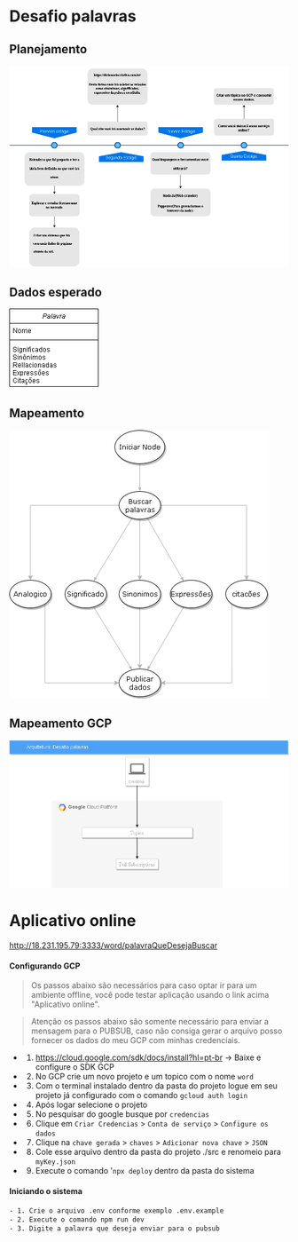 # Desafio palavras

## Planejamento

![meu planejamento](https://github.com/AdrielModollo/stilingue-word-challenge/blob/main/MyPlanning.drawio.png)

## Dados esperado
![dados](https://github.com/AdrielModollo/stilingue-word-challenge/blob/main/dataModeling.png)

## Mapeamento

![mapeamento](https://github.com/AdrielModollo/stilingue-word-challenge/blob/main/mapping.drawio.png)

## Mapeamento GCP

![mapeamentogcp](https://github.com/AdrielModollo/stilingue-word-challenge/blob/main/GCP.drawio.png)

# Aplicativo online

http://18.231.195.79:3333/word/palavraQueDesejaBuscar

#### Configurando GCP

>Os passos abaixo são necessários para caso optar ir para um ambiente offline, você pode testar aplicação usando o link acima "Aplicativo online".

> Atenção os passos abaixo são somente necessário para enviar a mensagem para o PUBSUB, caso não consiga gerar o arquivo posso fornecer os dados do meu GCP com minhas credenciais.

- 1. https://cloud.google.com/sdk/docs/install?hl=pt-br -> Baixe e configure o SDK GCP

- 2. No GCP crie um novo projeto e um topico com o nome `word`

- 3. Com o terminal instalado dentro da pasta do projeto logue em seu projeto já configurado com o comando `gcloud auth login`

- 4. Após logar selecione o projeto 

- 5. No pesquisar do google busque por `credencias`

- 6. Clique em `Criar Credencias` > `Conta de serviço` > `Configure os dados`

- 7. Clique na `chave gerada` > `chaves` > `Adicionar nova chave` > `JSON`

- 8. Cole esse arquivo dentro da pasta do projeto ./src e renomeio para `myKey.json`

- 9. Execute o comando '`npx deploy` dentro da pasta do sistema

#### Iniciando o sistema

    - 1. Crie o arquivo .env conforme exemplo .env.example
    - 2. Execute o comando npm run dev
    - 3. Digite a palavra que deseja enviar para o pubsub
